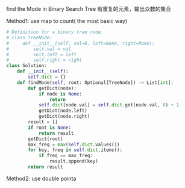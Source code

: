 find the Mode in Binary Search Tree
有重复的元素，输出众数的集合

Method1: use map to count( the most basic way)
```python
# Definition for a binary tree node.
# class TreeNode:
#     def __init__(self, val=0, left=None, right=None):
#         self.val = val
#         self.left = left
#         self.right = right
class Solution:
    def __init__(self):
        self.dict = {}
    def findMode(self, root: Optional[TreeNode]) -> List[int]:
        def getDict(node):
            if node is None:
                return
            self.dict[node.val] = self.dict.get(node.val, 0) + 1
            getDict(node.left)
            getDict(node.right)
        result = []
        if root is None:
            return result
        getDict(root)
        max_freq = max(self.dict.values())
        for key, freq in self.dict.items():
            if freq == max_freq:
                result.append(key)
        return result
```


Method2: use double pointa

